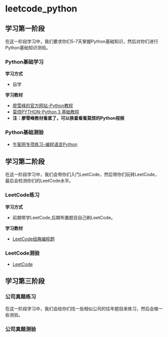 # leetcode_python

## 学习第一阶段

在这一阶段学习中，我们要求你们5-7天掌握Python基础知识，然后对你们进行Python基础知识测验。

### Python基础学习

**学习方式**

- 自学

**学习教材**

- [廖雪峰的官方网站-Python教程](https://www.liaoxuefeng.com/wiki/0014316089557264a6b348958f449949df42a6d3a2e542c000)
- [莫烦PYTHON-Python 3 基础教程](https://morvanzhou.github.io/tutorials/python-basic/basic/)
- **注：廖雪峰教材看累了，可以换着看看莫烦的Python视频**

### Python基础测验

- [牛客网专项练习-编程语言Python](https://www.nowcoder.com/intelligentTest)

## 学习第二阶段

在这一阶段学习中，我们会带你们入门LeetCode，然后带你们玩转LeetCode，最后会检测你们的LeetCode水平。

### LeetCode练习

**学习方式**

- 前期带学LeetCode,后期布置题目自己刷LeetCode。

**学习教材**

- [LeetCode经典编程题](https://www.nowcoder.com/ta/leetcode)

### LeetCode测验

- [LeetCode](https://leetcode.com/)

## 学习第三阶段

### 公司真题练习

在这一阶段学习中，我们会给你们找一些相似公司的往年题目来练习，然后会做一些测验。

### 公司真题测验
